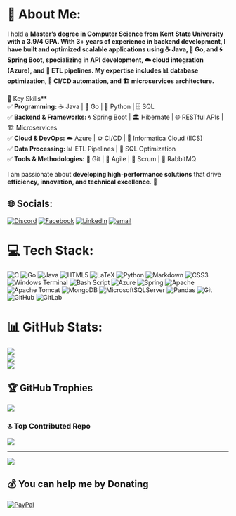 # 💫 About Me:
I hold a **Master’s degree in Computer Science from Kent State University with a 3.9/4 GPA. With 3+ years of experience in backend development, I have built and optimized scalable applications using **☕ Java, 🔵 Go, and 🌀 Spring Boot**, specializing in **API development, ☁️ cloud integration (Azure), and 🔄 ETL pipelines**. My expertise includes **📊 database optimization, 🚀 CI/CD automation, and 🏗️ microservices architecture**.  <br><br>**🔹 Key Skills**  <br>✅ **Programming:** ☕ Java | 🔵 Go | 🐍 Python | 🗄️ SQL  <br>✅ **Backend & Frameworks:** 🌀 Spring Boot | 🏛️ Hibernate | 🌐 RESTful APIs | 🏗️ Microservices  <br>✅ **Cloud & DevOps:** ☁️ Azure | ⚙️ CI/CD | 🔄 Informatica Cloud (IICS)  <br>✅ **Data Processing:** 📊 ETL Pipelines | 📌 SQL Optimization  <br>✅ **Tools & Methodologies:** 🔄 Git | 🚀 Agile | 📌 Scrum | 📨 RabbitMQ  <br><br>I am passionate about **developing high-performance solutions** that drive **efficiency, innovation, and technical excellence**. 🚀


## 🌐 Socials:
[![Discord](https://img.shields.io/badge/Discord-%237289DA.svg?logo=discord&logoColor=white)](https://discord.gg/kunal026688) [![Facebook](https://img.shields.io/badge/Facebook-%231877F2.svg?logo=Facebook&logoColor=white)](https://facebook.com/https://www.facebook.com/kunal.raju.73/) [![LinkedIn](https://img.shields.io/badge/LinkedIn-%230077B5.svg?logo=linkedin&logoColor=white)](https://linkedin.com/in/www.linkedin.com/in/kveeraraghava-l) [![email](https://img.shields.io/badge/Email-D14836?logo=gmail&logoColor=white)](mailto:kunal.raju1997@gmail.com) 

# 💻 Tech Stack:
![C](https://img.shields.io/badge/c-%2300599C.svg?style=for-the-badge&logo=c&logoColor=white) ![Go](https://img.shields.io/badge/go-%2300ADD8.svg?style=for-the-badge&logo=go&logoColor=white) ![Java](https://img.shields.io/badge/java-%23ED8B00.svg?style=for-the-badge&logo=openjdk&logoColor=white) ![HTML5](https://img.shields.io/badge/html5-%23E34F26.svg?style=for-the-badge&logo=html5&logoColor=white) ![LaTeX](https://img.shields.io/badge/latex-%23008080.svg?style=for-the-badge&logo=latex&logoColor=white) ![Python](https://img.shields.io/badge/python-3670A0?style=for-the-badge&logo=python&logoColor=ffdd54) ![Markdown](https://img.shields.io/badge/markdown-%23000000.svg?style=for-the-badge&logo=markdown&logoColor=white) ![CSS3](https://img.shields.io/badge/css3-%231572B6.svg?style=for-the-badge&logo=css3&logoColor=white) ![Windows Terminal](https://img.shields.io/badge/Windows%20Terminal-%234D4D4D.svg?style=for-the-badge&logo=windows-terminal&logoColor=white) ![Bash Script](https://img.shields.io/badge/bash_script-%23121011.svg?style=for-the-badge&logo=gnu-bash&logoColor=white) ![Azure](https://img.shields.io/badge/azure-%230072C6.svg?style=for-the-badge&logo=microsoftazure&logoColor=white) ![Spring](https://img.shields.io/badge/spring-%236DB33F.svg?style=for-the-badge&logo=spring&logoColor=white) ![Apache](https://img.shields.io/badge/apache-%23D42029.svg?style=for-the-badge&logo=apache&logoColor=white) ![Apache Tomcat](https://img.shields.io/badge/apache%20tomcat-%23F8DC75.svg?style=for-the-badge&logo=apache-tomcat&logoColor=black) ![MongoDB](https://img.shields.io/badge/MongoDB-%234ea94b.svg?style=for-the-badge&logo=mongodb&logoColor=white) ![MicrosoftSQLServer](https://img.shields.io/badge/Microsoft%20SQL%20Server-CC2927?style=for-the-badge&logo=microsoft%20sql%20server&logoColor=white) ![Pandas](https://img.shields.io/badge/pandas-%23150458.svg?style=for-the-badge&logo=pandas&logoColor=white) ![Git](https://img.shields.io/badge/git-%23F05033.svg?style=for-the-badge&logo=git&logoColor=white) ![GitHub](https://img.shields.io/badge/github-%23121011.svg?style=for-the-badge&logo=github&logoColor=white) ![GitLab](https://img.shields.io/badge/gitlab-%23181717.svg?style=for-the-badge&logo=gitlab&logoColor=white)
# 📊 GitHub Stats:
![](https://github-readme-stats.vercel.app/api?username=kunal0623&theme=gotham&hide_border=false&include_all_commits=true&count_private=true)<br/>
![](https://nirzak-streak-stats.vercel.app/?user=kunal0623&theme=gotham&hide_border=false)<br/>
![](https://github-readme-stats.vercel.app/api/top-langs/?username=kunal0623&theme=gotham&hide_border=false&include_all_commits=true&count_private=true&layout=compact)

## 🏆 GitHub Trophies
![](https://github-profile-trophy.vercel.app/?username=kunal0623&theme=dracula&no-frame=false&no-bg=false&margin-w=4)

### 🔝 Top Contributed Repo
![](https://github-contributor-stats.vercel.app/api?username=kunal0623&limit=5&theme=react&combine_all_yearly_contributions=true)

---
[![](https://visitcount.itsvg.in/api?id=kunal0623&icon=0&color=0)](https://visitcount.itsvg.in)

  ## 💰 You can help me by Donating
  [![PayPal](https://img.shields.io/badge/PayPal-00457C?style=for-the-badge&logo=paypal&logoColor=white)](https://paypal.me/paypal.me/Kunal1823) 

  
<!-- Proudly created with GPRM ( https://gprm.itsvg.in ) -->
